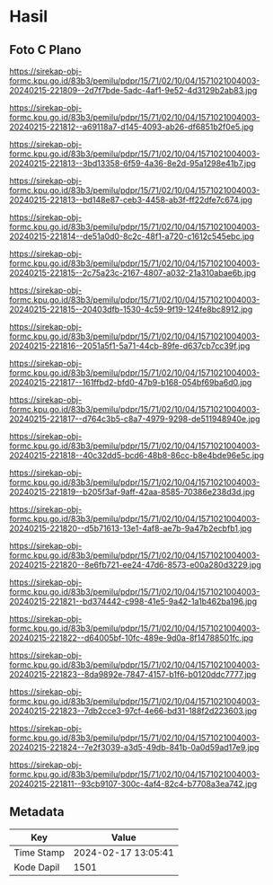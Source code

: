 # Hasil

## Foto C Plano

https://sirekap-obj-formc.kpu.go.id/83b3/pemilu/pdpr/15/71/02/10/04/1571021004003-20240215-221809--2d7f7bde-5adc-4af1-9e52-4d3129b2ab83.jpg

https://sirekap-obj-formc.kpu.go.id/83b3/pemilu/pdpr/15/71/02/10/04/1571021004003-20240215-221812--a69118a7-d145-4093-ab26-df6851b2f0e5.jpg

https://sirekap-obj-formc.kpu.go.id/83b3/pemilu/pdpr/15/71/02/10/04/1571021004003-20240215-221813--3bd13358-6f59-4a36-8e2d-95a1298e41b7.jpg

https://sirekap-obj-formc.kpu.go.id/83b3/pemilu/pdpr/15/71/02/10/04/1571021004003-20240215-221813--bd148e87-ceb3-4458-ab3f-ff22dfe7c674.jpg

https://sirekap-obj-formc.kpu.go.id/83b3/pemilu/pdpr/15/71/02/10/04/1571021004003-20240215-221814--de51a0d0-8c2c-48f1-a720-c1612c545ebc.jpg

https://sirekap-obj-formc.kpu.go.id/83b3/pemilu/pdpr/15/71/02/10/04/1571021004003-20240215-221815--2c75a23c-2167-4807-a032-21a310abae6b.jpg

https://sirekap-obj-formc.kpu.go.id/83b3/pemilu/pdpr/15/71/02/10/04/1571021004003-20240215-221815--20403dfb-1530-4c59-9f19-124fe8bc8912.jpg

https://sirekap-obj-formc.kpu.go.id/83b3/pemilu/pdpr/15/71/02/10/04/1571021004003-20240215-221816--2051a5f1-5a71-44cb-89fe-d637cb7cc39f.jpg

https://sirekap-obj-formc.kpu.go.id/83b3/pemilu/pdpr/15/71/02/10/04/1571021004003-20240215-221817--161ffbd2-bfd0-47b9-b168-054bf69ba6d0.jpg

https://sirekap-obj-formc.kpu.go.id/83b3/pemilu/pdpr/15/71/02/10/04/1571021004003-20240215-221817--d764c3b5-c8a7-4979-9298-de511948940e.jpg

https://sirekap-obj-formc.kpu.go.id/83b3/pemilu/pdpr/15/71/02/10/04/1571021004003-20240215-221818--40c32dd5-bcd6-48b8-86cc-b8e4bde96e5c.jpg

https://sirekap-obj-formc.kpu.go.id/83b3/pemilu/pdpr/15/71/02/10/04/1571021004003-20240215-221819--b205f3af-9aff-42aa-8585-70386e238d3d.jpg

https://sirekap-obj-formc.kpu.go.id/83b3/pemilu/pdpr/15/71/02/10/04/1571021004003-20240215-221820--d5b71613-13e1-4af8-ae7b-9a47b2ecbfb1.jpg

https://sirekap-obj-formc.kpu.go.id/83b3/pemilu/pdpr/15/71/02/10/04/1571021004003-20240215-221820--8e6fb721-ee24-47d6-8573-e00a280d3229.jpg

https://sirekap-obj-formc.kpu.go.id/83b3/pemilu/pdpr/15/71/02/10/04/1571021004003-20240215-221821--bd374442-c998-41e5-9a42-1a1b462ba196.jpg

https://sirekap-obj-formc.kpu.go.id/83b3/pemilu/pdpr/15/71/02/10/04/1571021004003-20240215-221822--d64005bf-10fc-489e-9d0a-8f14788501fc.jpg

https://sirekap-obj-formc.kpu.go.id/83b3/pemilu/pdpr/15/71/02/10/04/1571021004003-20240215-221823--8da9892e-7847-4157-b1f6-b0120ddc7777.jpg

https://sirekap-obj-formc.kpu.go.id/83b3/pemilu/pdpr/15/71/02/10/04/1571021004003-20240215-221823--7db2cce3-97cf-4e66-bd31-188f2d223603.jpg

https://sirekap-obj-formc.kpu.go.id/83b3/pemilu/pdpr/15/71/02/10/04/1571021004003-20240215-221824--7e2f3039-a3d5-49db-841b-0a0d59ad17e9.jpg

https://sirekap-obj-formc.kpu.go.id/83b3/pemilu/pdpr/15/71/02/10/04/1571021004003-20240215-221811--93cb9107-300c-4af4-82c4-b7708a3ea742.jpg


## Metadata

| Key        | Value               |
| ---------- | ------------------- |
| Time Stamp | 2024-02-17 13:05:41 |
| Kode Dapil | 1501                |



